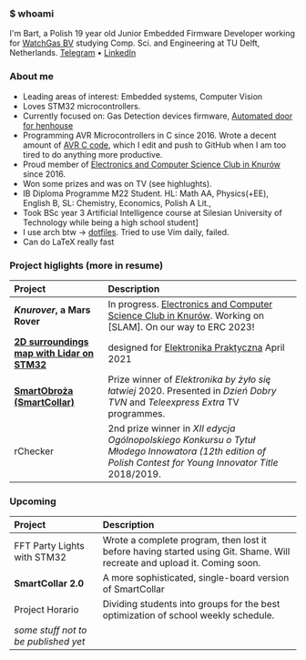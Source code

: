 ### $ whoami

I'm Bart, a Polish 19 year old Junior Embedded Firmware Developer working for [WatchGas BV](https://watchgas.com/) studying Comp. Sci. and Engineering at TU Delft, Netherlands.
[Telegram](https://t.me/dooodek) • [LinkedIn](www.linkedin.com/in/bartlomiej-dudek)

### About me

- Leading areas of interest: Embedded systems, Computer Vision
- Loves STM32 microcontrollers.
- Currently focused on: Gas Detection devices firmware, [Automated door for henhouse](https://github.com/doodek/cockhouse)
- Programming AVR Microcontrollers in C since 2016. Wrote a decent amount of [AVR C code](https://github.com/doodek/avr-c-demos), which I edit and push to GitHub when I am too tired to do anything more productive.
- Proud member of [Electronics and Computer Science Club in Knurów](https://github.com/knei-knurow) since 2016.
- Won some prizes and was on TV (see highlughts).
- IB Diploma Programme M22 Student. HL: Math AA, Physics(+EE), English B, SL: Chemistry, Economics, Polish A Lit.,
- Took BSc year 3 Artificial Intelligence course at Silesian University of Technology while being a high school student]
- I use arch btw → [dotfiles](https://github.com/doodek/dotfiles). Tried to use Vim daily, failed.
- Can do LaTeX really fast

### Project higlights (more in resume)

| **Project**                                                                               | **Description**                                                                                                                                           |
| :---------------------------------------------------------------------------------------- | :-------------------------------------------------------------------------------------------------------------------------------------------------------- |
| **_Knurover_, a Mars Rover**                                                              | In progress. [Electronics and Computer Science Club in Knurów](https://github.com/knei-knurow). Working on [SLAM]. On our way to ERC 2023!                |
| [**2D surroundings map with Lidar on STM32**](https://github.com/knei-knurow/lidar-stm32) | designed for [Elektronika Praktyczna](https://ep.com.pl/) April 2021                                                                                      |
| [**SmartObroża (SmartCollar)**](https://www.facebook.com/SmartObroza)                     | Prize winner of _Elektronika by żyło się łatwiej_ 2020. Presented in _Dzień Dobry TVN_ and _Teleexpress Extra_ TV programmes.                             |
| rChecker                                                                                  | 2nd prize winner in _XII edycja Ogólnopolskiego Konkursu o Tytuł Młodego Innowatora (12th edition of Polish Contest for Young Innovator Title_ 2018/2019. |

### Upcoming

| **Project**                          | **Description**                                                                                                          |
| :----------------------------------- | :----------------------------------------------------------------------------------------------------------------------- |
| FFT Party Lights with STM32          | Wrote a complete program, then lost it before having started using Git. Shame. Will recreate and upload it. Coming soon. |
| **SmartCollar 2.0**                  | A more sophisticated, single-board version of SmartCollar                                                                |
| Project Horario                      | Dividing students into groups for the best optimization of school weekly schedule.                                       |
| _some stuff not to be published yet_ |                                                                                                                          |
